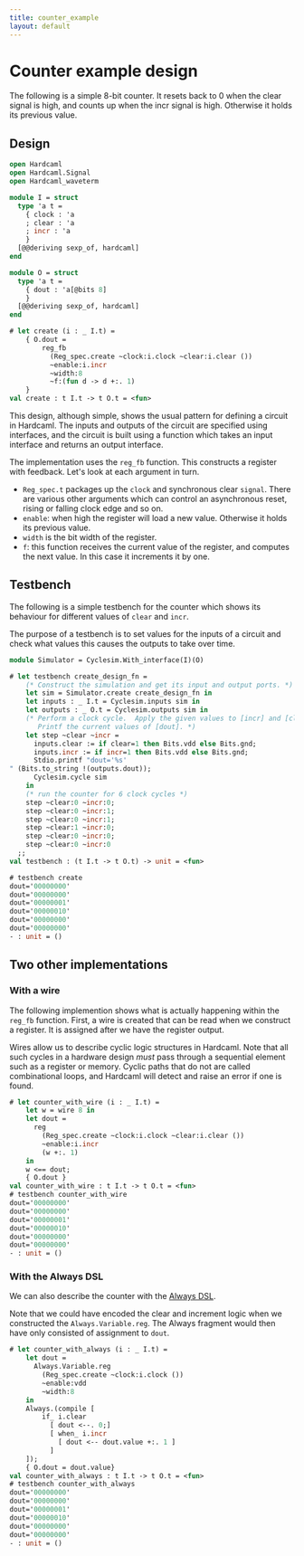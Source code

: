 ```yaml
---
title: counter_example
layout: default
---
```

# Counter example design

<!--
```ocaml
# Hardcaml.Caller_id.set_mode Disabled
- : unit = ()
```
-->

The following is a simple 8-bit counter. It resets back to 0 when the
clear signal is high, and counts up when the incr signal is high.
Otherwise it holds its previous value.

## Design

```ocaml
open Hardcaml
open Hardcaml.Signal
open Hardcaml_waveterm

module I = struct
  type 'a t =
    { clock : 'a
    ; clear : 'a
    ; incr : 'a
    }
  [@@deriving sexp_of, hardcaml]
end

module O = struct
  type 'a t =
    { dout : 'a[@bits 8]
    }
  [@@deriving sexp_of, hardcaml]
end
```

```ocaml
# let create (i : _ I.t) =
    { O.dout =
        reg_fb
          (Reg_spec.create ~clock:i.clock ~clear:i.clear ())
          ~enable:i.incr
          ~width:8
          ~f:(fun d -> d +:. 1)
    }
val create : t I.t -> t O.t = <fun>
```

This design, although simple, shows the usual pattern for defining a
circuit in Hardcaml. The inputs and outputs of the circuit are
specified using interfaces, and the circuit is built using a
function which takes an input interface and returns an output
interface.

The implementation uses the `reg_fb` function. This constructs a
register with feedback. Let's look at each argument in turn.

- `Reg_spec.t` packages up the `clock` and synchronous clear `signal`.
  There are various other arguments which can control an asynchronous
  reset, rising or falling clock edge and so on.
- `enable`: when high the register will load a new value. Otherwise it
  holds its previous value.
- `width` is the bit width of the register.
- `f`: this function receives the current value of the
  register, and computes the next value. In this case it increments it
  by one.

## Testbench

The following is a simple testbench for the counter which shows its
behaviour for different values of `clear` and `incr`.

The purpose of a testbench is to set values for the inputs of a
circuit and check what values this causes the outputs to take over
time.

```ocaml
module Simulator = Cyclesim.With_interface(I)(O)
```

```ocaml
# let testbench create_design_fn =
    (* Construct the simulation and get its input and output ports. *)
    let sim = Simulator.create create_design_fn in
    let inputs : _ I.t = Cyclesim.inputs sim in
    let outputs : _ O.t = Cyclesim.outputs sim in
    (* Perform a clock cycle.  Apply the given values to [incr] and [clear].
       Printf the current values of [dout]. *)
    let step ~clear ~incr =
      inputs.clear := if clear=1 then Bits.vdd else Bits.gnd;
      inputs.incr := if incr=1 then Bits.vdd else Bits.gnd;
      Stdio.printf "dout='%s'
" (Bits.to_string !(outputs.dout));
      Cyclesim.cycle sim
    in
    (* run the counter for 6 clock cycles *)
    step ~clear:0 ~incr:0;
    step ~clear:0 ~incr:1;
    step ~clear:0 ~incr:1;
    step ~clear:1 ~incr:0;
    step ~clear:0 ~incr:0;
    step ~clear:0 ~incr:0
  ;;
val testbench : (t I.t -> t O.t) -> unit = <fun>

# testbench create
dout='00000000'
dout='00000000'
dout='00000001'
dout='00000010'
dout='00000000'
dout='00000000'
- : unit = ()
```

## Two other implementations

### With a wire

The following implemention shows what is actually happening within the
`reg_fb` function. First, a wire is created that can be read when we
construct a register. It is assigned after we have the register
output.

Wires allow us to describe cyclic logic structures in Hardcaml. Note
that all such cycles in a hardware design *must* pass through a
sequential element such as a register or memory. Cyclic paths that do
not are called combinational loops, and Hardcaml will detect and raise
an error if one is found.

```ocaml
# let counter_with_wire (i : _ I.t) =
    let w = wire 8 in
    let dout =
      reg
        (Reg_spec.create ~clock:i.clock ~clear:i.clear ())
        ~enable:i.incr
        (w +:. 1)
    in
    w <== dout;
    { O.dout }
val counter_with_wire : t I.t -> t O.t = <fun>
# testbench counter_with_wire
dout='00000000'
dout='00000000'
dout='00000001'
dout='00000010'
dout='00000000'
dout='00000000'
- : unit = ()
```

### With the Always DSL

We can also describe the counter with the [Always DSL](./always.md).

Note that we could have encoded the clear and increment logic when we
constructed the `Always.Variable.reg`. The Always fragment would then
have only consisted of assignment to `dout`.

```ocaml
# let counter_with_always (i : _ I.t) =
    let dout =
      Always.Variable.reg
        (Reg_spec.create ~clock:i.clock ())
        ~enable:vdd
        ~width:8
    in
    Always.(compile [
        if_ i.clear
          [ dout <--. 0;]
          [ when_ i.incr
            [ dout <-- dout.value +:. 1 ]
          ]
    ]);
    { O.dout = dout.value}
val counter_with_always : t I.t -> t O.t = <fun>
# testbench counter_with_always
dout='00000000'
dout='00000000'
dout='00000001'
dout='00000010'
dout='00000000'
dout='00000000'
- : unit = ()
```

